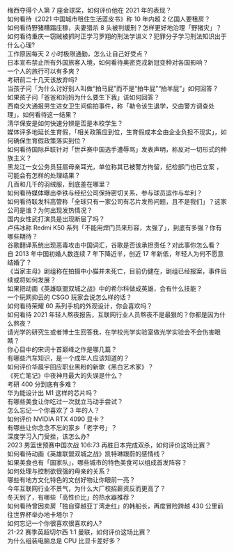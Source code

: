 梅西夺得个人第 7 座金球奖，如何评价他在 2021 年的表现？  
如何看待《2021 中国城市租住生活蓝皮书》称 10 年内超 2 亿国人要租房？  
如何看待野猪糟蹋庄稼，夫妻猎杀 8 头被判缓刑？怎样更好地治理「野猪灾」？  
如何看待重庆一窃贼被抓时正学习罗翔的刑法学讲义？犯罪分子学习刑法知识出于什么心理?  
工作原因每天 2 小时极限通勤，怎么让自己好受点？  
日本宣布禁止所有外国旅客入境，如何看待奥密克戎新冠变种对各国影响？  
一个人的旅行可以有多爽？  
考研前二十几天该放弃吗?  
当孩子问「为什么讨好别人叫做“拍马屁”而不是“拍牛屁”“拍羊屁”」如何回答？  
如果孩子问「爸爸和妈妈为什么要生下我」该如何回答？  
西南交大通报男生进女卫生间偷拍事件，称「勒令该生退学，交由警方调查处理」，如何看待这一结果？  
清华保安是如何快速分辨是否是本校学生？  
媒体评多地延长生育假，「相关政策应到位，生育假成本全由企业负担不现实」，如何确保生育假政策落实到位？  
如何看待国际乒联针对「世乒赛中国选手遭辱骂」发表声明，称反对一切形式的种族主义？  
黑龙江一女公务员狂扇母亲耳光，单位称其已被警方拘留，纪检部门也已立案 ，可能会有怎样的处理结果？  
几百和几千的羽绒服，到底差在哪里？  
如何看待媒体曝出李铁与经纪公司保持密切关系，参与球员运作与牟利？  
如何看待联发科高管称「全球只有一家公司有芯片发热问题，且不是我们」？这家公司是谁？为何出现发热情况？  
国内女性武打演员是出现断层了吗？  
卢伟冰称 Redmi K50 系列「不能用焊门员来形容，太强了」，到底有多强？你有哪些期待？  
谷歌翻译系统出现恶毒攻击中国词汇，谷歌是否该承担责任？对此事你怎么看？  
自 2013 年中国初婚人数连续 7 年下降近半，创近 17 年新低，年轻人为何不愿意结婚了？  
《当家主母》剧组称在拍摄中小猫并未死亡，目前仍健在，剧组已经报案，事件后续或将如何发展？  
如果把动画《英雄联盟双城之战》中的希尔科做成英雄，会有什么技能？  
一个玩网抑云的 CSGO 玩家会说怎么样的话？  
如何看待荣耀 60 系列手机的外观设计，你会喜欢吗？  
如何看待 2021 年轻人熬夜报告，互联网行业人员熬夜不是最狠的？你都是因为什么熬夜？  
请光学的研究生或者博士生回答我，在学校光学实验室做光学实验会不会伤害眼睛？  
你心目中的宋词十首巅峰之作是哪几篇？  
有哪些汽车知识，是一个成年人应该知道的？  
如何评价华晨宇回应职业黑粉的新歌《黑白艺术家》？  
《死亡笔记》中夜神月最大的失误是什么？  
考研 400 分到底有多难？  
华为能设计出 M1 这样的芯片吗？  
有哪些美食让你吃过一次就立马动手尝试？  
怎么忘记一个你喜欢了 3 年的人？  
如何评价 NVIDIA RTX 4090 显卡？  
有哪些让你念念不忘的家乡「老字号」？  
深度学习入门受挫，该怎么办?  
2023 男篮世预赛中国次战 106:73 再胜日本完成双杀，如何评价这场比赛？  
如何看待动画《英雄联盟双城之战》凯特琳跟蔚的感情线？  
如果美食也有「国家队」，哪些城市的特色美食可以组成首发阵容？  
如何处理与控制欲很强的母亲的关系？  
哪些有地方文化特色的文创好物让你眼前一亮？  
今年互联网行业不景气，为什么大厂校招薪资反而更高了？  
冬天到了，有哪些「高性价比」的热水器推荐？  
如何看待曾因卖房「独自穿越亚丁湾走红」的韩船长，再度冒险跨越 430 公里前往世界杯举办地卡塔尔？  
如何忘记一个你很喜欢很喜欢的人?  
21-22 赛季英超切尔西 1:1 曼联，如何评价这场比赛？  
为什么组装电脑总是 CPU 比显卡差好多？  
